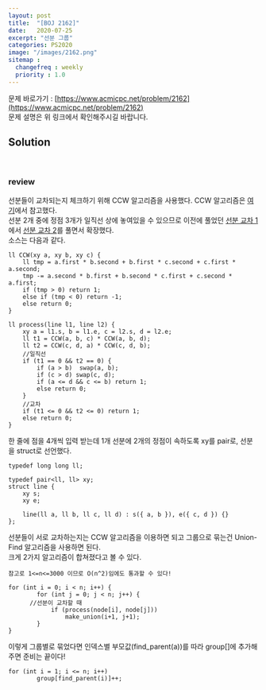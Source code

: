 ```yaml
---
layout: post
title:  "[BOJ 2162]"
date:   2020-07-25
excerpt: "선분 그룹"
categories: PS2020
image: "/images/2162.png"
sitemap :
  changefreq : weekly
  priority : 1.0
---
```

문제 바로가기 : [https://www.acmicpc.net/problem/2162](https://www.acmicpc.net/problem/2162)<br>
문제 설명은 위 링크에서 확인해주시길 바랍니다.<br>

## Solution
<script src="https://gist.github.com/yooniversal/27319d1751053a6f7ae854700a362bfb.js"></script>
<br>

### review

선분들이 교차되는지 체크하기 위해 CCW 알고리즘을 사용했다. CCW 알고리즘은 [여기](https://www.acmicpc.net/blog/view/27)에서 참고했다.<br>
선분 2개 중에 정점 3개가 일직선 상에 놓여있을 수 있으므로 이전에 풀었던 [선분 교차 1](https://www.acmicpc.net/problem/17386)에서 [선분 교차 2](https://www.acmicpc.net/problem/17387)를 풀면서 확장했다.<br>
소스는 다음과 같다.<br>
```
ll CCW(xy a, xy b, xy c) {
	ll tmp = a.first * b.second + b.first * c.second + c.first * a.second;
	tmp -= a.second * b.first + b.second * c.first + c.second * a.first;
	if (tmp > 0) return 1;
	else if (tmp < 0) return -1;
	else return 0;
}

ll process(line l1, line l2) {
	xy a = l1.s, b = l1.e, c = l2.s, d = l2.e;
	ll t1 = CCW(a, b, c) * CCW(a, b, d);
	ll t2 = CCW(c, d, a) * CCW(c, d, b);
	//일직선
	if (t1 == 0 && t2 == 0) {
		if (a > b)	swap(a, b);
		if (c > d) swap(c, d);
		if (a <= d && c <= b) return 1;
		else return 0;
	}
	//교차
	if (t1 <= 0 && t2 <= 0) return 1;
	else return 0;
}
```
한 줄에 점을 4개씩 입력 받는데 1개 선분에 2개의 정점이 속하도록 xy를 pair로, 선분을 struct로 선언했다.<br>
```
typedef long long ll;

typedef pair<ll, ll> xy;
struct line {
	xy s;
	xy e;

	line(ll a, ll b, ll c, ll d) : s({ a, b }), e({ c, d }) {}
};
```
선분들이 서로 교차하는지는 CCW 알고리즘을 이용하면 되고 그룹으로 묶는건 Union-Find 알고리즘을 사용하면 된다.<br>
크게 2가지 알고리즘이 합쳐졌다고 볼 수 있다.<br>
```
참고로 1<=n<=3000 이므로 O(n^2)임에도 통과할 수 있다!

for (int i = 0; i < n; i++) {
		for (int j = 0; j < n; j++) {
      //선분이 교차할 때
			if (process(node[i], node[j]))
				make_union(i+1, j+1);
		}
}
```
이렇게 그룹별로 묶었다면 인덱스별 부모값(find_parent(a))를 따라 group[]에 추가해주면 준비는 끝이다!<br>
```
for (int i = 1; i <= n; i++)
		group[find_parent(i)]++;
```


<script src="https://utteranc.es/client.js"
        repo="yooniversal/blog-comments"
        issue-term="pathname"
        theme="github-light"
        crossorigin="anonymous"
        async>
</script>
